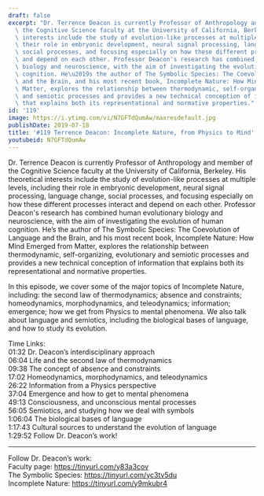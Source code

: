 ```yaml
---
draft: false
excerpt: "Dr. Terrence Deacon is currently Professor of Anthropology and member of\
  \ the Cognitive Science faculty at the University of California, Berkeley. His theoretical\
  \ interests include the study of evolution-like processes at multiple levels, including\
  \ their role in embryonic development, neural signal processing, language change,\
  \ social processes, and focusing especially on how these different processes interact\
  \ and depend on each other. Professor Deacon's research has combined human evolutionary\
  \ biology and neuroscience, with the aim of investigating the evolution of human\
  \ cognition. He\u2019s the author of The Symbolic Species: The Coevolution of Language\
  \ and the Brain, and his most recent book, Incomplete Nature: How Mind Emerged from\
  \ Matter, explores the relationship between thermodynamic, self-organizing, evolutionary\
  \ and semiotic processes and provides a new technical conception of information\
  \ that explains both its representational and normative properties."
id: '119'
image: https://i.ytimg.com/vi/N7GFTdQumAw/maxresdefault.jpg
publishDate: 2019-07-18
title: '#119 Terrence Deacon: Incomplete Nature, from Physics to Mind'
youtubeid: N7GFTdQumAw
---
```

Dr. Terrence Deacon is currently Professor of Anthropology and member of the Cognitive Science faculty at the University of California, Berkeley. His theoretical interests include the study of evolution-like processes at multiple levels, including their role in embryonic development, neural signal processing, language change, social processes, and focusing especially on how these different processes interact and depend on each other. Professor Deacon's research has combined human evolutionary biology and neuroscience, with the aim of investigating the evolution of human cognition. He’s the author of The Symbolic Species: The Coevolution of Language and the Brain, and his most recent book, Incomplete Nature: How Mind Emerged from Matter, explores the relationship between thermodynamic, self-organizing, evolutionary and semiotic processes and provides a new technical conception of information that explains both its representational and normative properties.

In this episode, we cover some of the major topics of Incomplete Nature, including: the second law of thermodynamics; absence and constraints; homeodynamics, morphodynamics, and teleodynamics; information; emergence; how we get from Physics to mental phenomena. We also talk about language and semiotics, including the biological bases of language, and how to study its evolution.

Time Links:  
01:32  Dr. Deacon’s interdisciplinary approach  
06:04  Life and the second law of thermodynamics                    
09:38  The concept of absence and constraints                  
17:02  Homeodynamics, morphodynamics, and teleodynamics             
26:22  Information from a Physics perspective             
37:04  Emergence and how to get to mental phenomena      
49:13  Consciousness, and unconscious mental processes  
56:05  Semiotics, and studying how we deal with symbols    
1:06:04  The biological bases of language    
1:17:43  Cultural sources to understand the evolution of language      
1:29:52  Follow Dr. Deacon’s work!    

---

Follow Dr. Deacon’s work:  
Faculty page: https://tinyurl.com/y83a3cov  
The Symbolic Species: https://tinyurl.com/yc3tv5du  
Incomplete Nature: https://tinyurl.com/y9mkubr4
